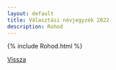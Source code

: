 ```yaml
---
layout: default
title: Választási névjegyzék 2022
description: Rohod
---
```


{% include Rohod.html %}

[Vissza](./)